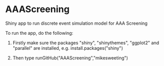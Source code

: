 # AAAScreening
Shiny app to run discrete event simulation model for AAA Screening

To run the app, do the following:

1. Firstly make sure the packages "shiny", "shinythemes", "ggplot2" and "parallel" are installed, e.g.
install.packages("shiny")

2. Then type
runGitHub("AAAScreening","mikesweeting")
